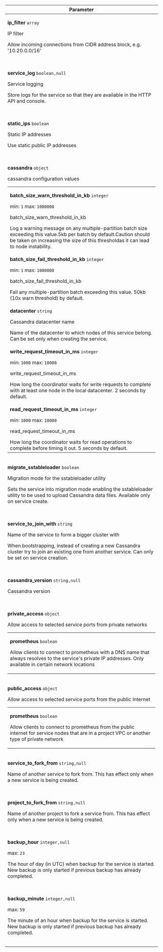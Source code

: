 
<!-- vale off -->
<table class="service-param">
  <thead>
    <tr><th>Parameter</th></tr>
  </thead><tr>
  <td>
    <p class="name">
      <b>ip_filter</b>&nbsp;<code class="type">array</code>
    </p>
    <p class="title">IP filter</p>
    <div class="description">Allow incoming connections from CIDR address block, e.g. '10.20.0.0/16'</div>
    <table class="service-param-children">
</table>
  </td>
</tr>
<tr>
  <td>
    <p class="name">
      <b>service_log</b>&nbsp;<code class="type">boolean,null</code>
    </p>
    <p class="title">Service logging</p>
    <div class="description">Store logs for the service so that they are available in the HTTP API and console.</div>
    <table class="service-param-children">
</table>
  </td>
</tr>
<tr>
  <td>
    <p class="name">
      <b>static_ips</b>&nbsp;<code class="type">boolean</code>
    </p>
    <p class="title">Static IP addresses</p>
    <div class="description">Use static public IP addresses</div>
    <table class="service-param-children">
</table>
  </td>
</tr>
<tr>
  <td>
    <p class="name">
      <b>cassandra</b>&nbsp;<code class="type">object</code>
    </p>
    <p class="title">cassandra configuration values</p>
    <div class="description"></div>
    <table class="service-param-children">
      <tr>
        <td>
          <p class="name">
            <b>batch_size_warn_threshold_in_kb</b>&nbsp;<code class="type">integer</code>
            <div class="constraints">
                min: <code>1</code>
                max: <code>1000000</code>
            </div>
          </p>
          <p class="title">batch_size_warn_threshold_in_kb</p>
          <div class="description">Log a warning message on any multiple-partition batch size exceeding this value.5kb per batch by default.Caution should be taken on increasing the size of this thresholdas it can lead to node instability.</div>
        </td>
      </tr>
      <tr>
        <td>
          <p class="name">
            <b>batch_size_fail_threshold_in_kb</b>&nbsp;<code class="type">integer</code>
            <div class="constraints">
                min: <code>1</code>
                max: <code>1000000</code>
            </div>
          </p>
          <p class="title">batch_size_fail_threshold_in_kb</p>
          <div class="description">Fail any multiple-partition batch exceeding this value. 50kb (10x warn threshold) by default.</div>
        </td>
      </tr>
      <tr>
        <td>
          <p class="name">
            <b>datacenter</b>&nbsp;<code class="type">string</code>
          </p>
          <p class="title">Cassandra datacenter name</p>
          <div class="description">Name of the datacenter to which nodes of this service belong. Can be set only when creating the service.</div>
        </td>
      </tr>
      <tr>
        <td>
          <p class="name">
            <b>write_request_timeout_in_ms</b>&nbsp;<code class="type">integer</code>
            <div class="constraints">
                min: <code>1000</code>
                max: <code>10000</code>
            </div>
          </p>
          <p class="title">write_request_timeout_in_ms</p>
          <div class="description">How long the coordinator waits for write requests to complete with at least one node in the local datacenter. 2 seconds by default.</div>
        </td>
      </tr>
      <tr>
        <td>
          <p class="name">
            <b>read_request_timeout_in_ms</b>&nbsp;<code class="type">integer</code>
            <div class="constraints">
                min: <code>1000</code>
                max: <code>10000</code>
            </div>
          </p>
          <p class="title">read_request_timeout_in_ms</p>
          <div class="description">How long the coordinator waits for read operations to complete before timing it out. 5 seconds by default.</div>
        </td>
      </tr>
</table>
  </td>
</tr>
<tr>
  <td>
    <p class="name">
      <b>migrate_sstableloader</b>&nbsp;<code class="type">boolean</code>
    </p>
    <p class="title">Migration mode for the sstableloader utility</p>
    <div class="description">Sets the service into migration mode enabling the sstableloader utility to be used to upload Cassandra data files. Available only on service create.</div>
    <table class="service-param-children">
</table>
  </td>
</tr>
<tr>
  <td>
    <p class="name">
      <b>service_to_join_with</b>&nbsp;<code class="type">string</code>
    </p>
    <p class="title">Name of the service to form a bigger cluster with</p>
    <div class="description">When bootstrapping, instead of creating a new Cassandra cluster try to join an existing one from another service. Can only be set on service creation.</div>
    <table class="service-param-children">
</table>
  </td>
</tr>
<tr>
  <td>
    <p class="name">
      <b>cassandra_version</b>&nbsp;<code class="type">string,null</code>
    </p>
    <p class="title">Cassandra version</p>
    <div class="description"></div>
    <table class="service-param-children">
</table>
  </td>
</tr>
<tr>
  <td>
    <p class="name">
      <b>private_access</b>&nbsp;<code class="type">object</code>
    </p>
    <p class="title">Allow access to selected service ports from private networks</p>
    <div class="description"></div>
    <table class="service-param-children">
      <tr>
        <td>
          <p class="name">
            <b>prometheus</b>&nbsp;<code class="type">boolean</code>
          </p>
          <p class="title">Allow clients to connect to prometheus with a DNS name that always resolves to the service's private IP addresses. Only available in certain network locations</p>
          <div class="description"></div>
        </td>
      </tr>
</table>
  </td>
</tr>
<tr>
  <td>
    <p class="name">
      <b>public_access</b>&nbsp;<code class="type">object</code>
    </p>
    <p class="title">Allow access to selected service ports from the public Internet</p>
    <div class="description"></div>
    <table class="service-param-children">
      <tr>
        <td>
          <p class="name">
            <b>prometheus</b>&nbsp;<code class="type">boolean</code>
          </p>
          <p class="title">Allow clients to connect to prometheus from the public internet for service nodes that are in a project VPC or another type of private network</p>
          <div class="description"></div>
        </td>
      </tr>
</table>
  </td>
</tr>
<tr>
  <td>
    <p class="name">
      <b>service_to_fork_from</b>&nbsp;<code class="type">string,null</code>
    </p>
    <p class="title">Name of another service to fork from. This has effect only when a new service is being created.</p>
    <div class="description"></div>
    <table class="service-param-children">
</table>
  </td>
</tr>
<tr>
  <td>
    <p class="name">
      <b>project_to_fork_from</b>&nbsp;<code class="type">string,null</code>
    </p>
    <p class="title">Name of another project to fork a service from. This has effect only when a new service is being created.</p>
    <div class="description"></div>
    <table class="service-param-children">
</table>
  </td>
</tr>
<tr>
  <td>
    <p class="name">
      <b>backup_hour</b>&nbsp;<code class="type">integer,null</code>
        <div class="constraints">
            max: <code>23</code>
        </div>
    </p>
    <p class="title">The hour of day (in UTC) when backup for the service is started. New backup is only started if previous backup has already completed.</p>
    <div class="description"></div>
    <table class="service-param-children">
</table>
  </td>
</tr>
<tr>
  <td>
    <p class="name">
      <b>backup_minute</b>&nbsp;<code class="type">integer,null</code>
        <div class="constraints">
            max: <code>59</code>
        </div>
    </p>
    <p class="title">The minute of an hour when backup for the service is started. New backup is only started if previous backup has already completed.</p>
    <div class="description"></div>
    <table class="service-param-children">
</table>
  </td>
</tr>
</table>
    